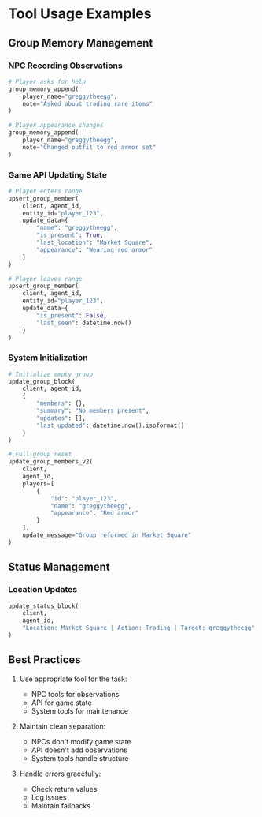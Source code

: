 # Tool Usage Examples

## Group Memory Management

### NPC Recording Observations
```python
# Player asks for help
group_memory_append(
    player_name="greggytheegg",
    note="Asked about trading rare items"
)

# Player appearance changes
group_memory_append(
    player_name="greggytheegg",
    note="Changed outfit to red armor set"
)
```

### Game API Updating State
```python
# Player enters range
upsert_group_member(
    client, agent_id,
    entity_id="player_123",
    update_data={
        "name": "greggytheegg",
        "is_present": True,
        "last_location": "Market Square",
        "appearance": "Wearing red armor"
    }
)

# Player leaves range
upsert_group_member(
    client, agent_id,
    entity_id="player_123",
    update_data={
        "is_present": False,
        "last_seen": datetime.now()
    }
)
```

### System Initialization
```python
# Initialize empty group
update_group_block(
    client, agent_id,
    {
        "members": {},
        "summary": "No members present",
        "updates": [],
        "last_updated": datetime.now().isoformat()
    }
)

# Full group reset
update_group_members_v2(
    client,
    agent_id,
    players=[
        {
            "id": "player_123",
            "name": "greggytheegg",
            "appearance": "Red armor"
        }
    ],
    update_message="Group reformed in Market Square"
)
```

## Status Management

### Location Updates
```python
update_status_block(
    client,
    agent_id,
    "Location: Market Square | Action: Trading | Target: greggytheegg"
)
```

## Best Practices

1. Use appropriate tool for the task:
   - NPC tools for observations
   - API for game state
   - System tools for maintenance

2. Maintain clean separation:
   - NPCs don't modify game state
   - API doesn't add observations
   - System tools handle structure

3. Handle errors gracefully:
   - Check return values
   - Log issues
   - Maintain fallbacks 